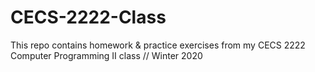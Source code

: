 # CECS-2222-Class

This repo contains homework & practice exercises from my CECS 2222 Computer Programming II class // Winter 2020
